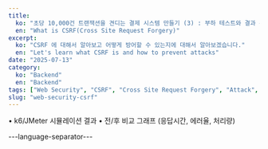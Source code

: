 ```yaml
---
title:
  ko: "초당 10,000건 트랜잭션을 견디는 결제 시스템 만들기 (3) : 부하 테스트와 결과 분석"
  en: "What is CSRF(Cross Site Request Forgery)"
excerpt:
  ko: "CSRF 에 대해서 알아보고 어떻게 방어할 수 있는지에 대해서 알아보겠습니다."
  en: "Let's learn what CSRF is and how to prevent attacks"
date: "2025-07-13"
category:
  ko: "Backend"
  en: "Backend"
tags: ["Web Security", "CSRF", "Cross Site Request Forgery", "Attack", "Vulnerabilities"]
slug: "web-security-csrf"
---
```


•	k6/JMeter 시뮬레이션 결과
	•	전/후 비교 그래프 (응답시간, 에러율, 처리량)
  
---language-separator---